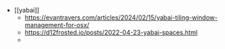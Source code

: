- [[yabai]]
	- https://evantravers.com/articles/2024/02/15/yabai-tiling-window-management-for-osx/
	- https://d12frosted.io/posts/2022-04-23-yabai-spaces.html
	-